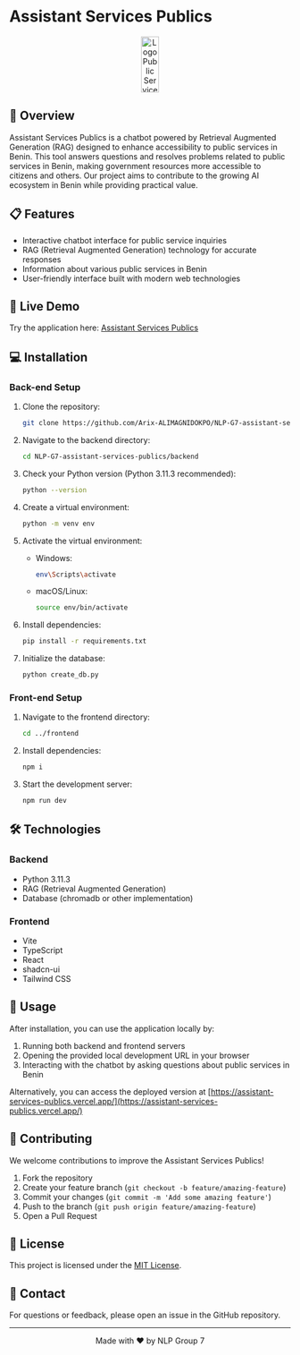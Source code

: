 # Assistant Services Publics

<div align="center">
  <img src="https://archive.apdp.bj/wp-content/uploads/2020/06/banorservicepub-scaled.jpg" alt="Logo Public Service" width="25%" height="100">
</div>

## 📖 Overview

Assistant Services Publics is a chatbot powered by Retrieval Augmented Generation (RAG) designed to enhance accessibility to public services in Benin. This tool answers questions and resolves problems related to public services in Benin, making government resources more accessible to citizens and others. Our project aims to contribute to the growing AI ecosystem in Benin while providing practical value.

## 📋 Features

- Interactive chatbot interface for public service inquiries
- RAG (Retrieval Augmented Generation) technology for accurate responses
- Information about various public services in Benin
- User-friendly interface built with modern web technologies

## 🚀 Live Demo

Try the application here: [Assistant Services Publics](https://assistant-services-publics.vercel.app/)

## 💻 Installation

### Back-end Setup

1. Clone the repository:
   ```bash
   git clone https://github.com/Arix-ALIMAGNIDOKPO/NLP-G7-assistant-services-publics.git
   ```

2. Navigate to the backend directory:
   ```bash
   cd NLP-G7-assistant-services-publics/backend
   ```

3. Check your Python version (Python 3.11.3 recommended):
   ```bash
   python --version
   ```

4. Create a virtual environment:
   ```bash
   python -m venv env
   ```

5. Activate the virtual environment:
   - Windows:
     ```bash
     env\Scripts\activate
     ```
   - macOS/Linux:
     ```bash
     source env/bin/activate
     ```

6. Install dependencies:
   ```bash
   pip install -r requirements.txt
   ```

7. Initialize the database:
   ```bash
   python create_db.py
   ```

### Front-end Setup

1. Navigate to the frontend directory:
   ```bash
   cd ../frontend
   ```

2. Install dependencies:
   ```bash
   npm i
   ```

3. Start the development server:
   ```bash
   npm run dev
   ```

## 🛠️ Technologies

### Backend
- Python 3.11.3
- RAG (Retrieval Augmented Generation)
- Database (chromadb or other implementation)

### Frontend
- Vite
- TypeScript
- React
- shadcn-ui
- Tailwind CSS

## 📱 Usage

After installation, you can use the application locally by:

1. Running both backend and frontend servers
2. Opening the provided local development URL in your browser
3. Interacting with the chatbot by asking questions about public services in Benin

Alternatively, you can access the deployed version at [https://assistant-services-publics.vercel.app/](https://assistant-services-publics.vercel.app/)

## 👥 Contributing

We welcome contributions to improve the Assistant Services Publics!

1. Fork the repository
2. Create your feature branch (`git checkout -b feature/amazing-feature`)
3. Commit your changes (`git commit -m 'Add some amazing feature'`)
4. Push to the branch (`git push origin feature/amazing-feature`)
5. Open a Pull Request

## 📄 License

This project is licensed under the [MIT License](LICENSE).

## 🔗 Contact

For questions or feedback, please open an issue in the GitHub repository.

---

<div align="center">
  <p>Made with ❤️ by NLP Group 7</p>
</div>
